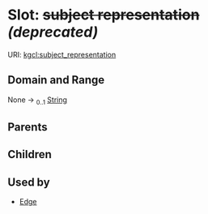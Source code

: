 
# Slot: ~~subject representation~~ _(deprecated)_




URI: [kgcl:subject_representation](http://w3id.org/kgcl_schema/subject_representation)


## Domain and Range

None &#8594;  <sub>0..1</sub> [String](types/String.md)

## Parents


## Children


## Used by

 * [Edge](Edge.md)
